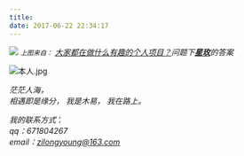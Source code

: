 ```yaml
---
title: 
date: 2017-06-22 22:34:17
---
```

![](http://oryaxqnti.bkt.clouddn.com/pingbao.png)
*<small>上图来自：</small> [大家都在做什么有趣的个人项目？](https://www.zhihu.com/question/19591301)问题下[**星玫**](https://www.zhihu.com/people/starose/answers)的答案*   


![本人.jpg](http://oryaxqnti.bkt.clouddn.com/woziji.jpg)  

*茫茫人海，*  
*相遇即是缘分，*
*我是木易，*
*我在路上。*

*我的联系方式*：   
*qq：671804267*  
*email：zilongyoung@163.com*  
  